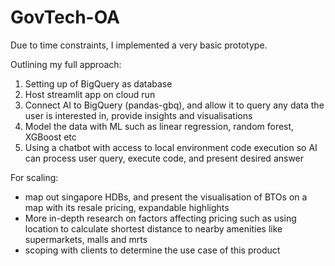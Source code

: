# GovTech-OA
Due to time constraints, I implemented a very basic prototype.

Outlining my full approach:
1. Setting up of BigQuery as database
2. Host streamlit app on cloud run
3. Connect AI to BigQuery (pandas-gbq), and allow it to query any data the user is interested in, provide insights and visualisations
4. Model the data with ML such as linear regression, random forest, XGBoost etc
5. Using a chatbot with access to local environment code execution so AI can process user query, execute code, and present desired answer

For scaling:
- map out singapore HDBs, and present the visualisation of BTOs on a map with its resale pricing, expandable highlights
- More in-depth research on factors affecting pricing such as using location to calculate shortest distance to nearby amenities like supermarkets, malls and mrts
- scoping with clients to determine the use case of this product

